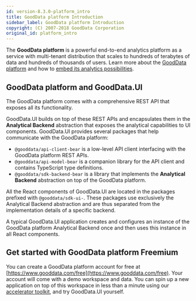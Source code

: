 ```yaml
---
id: version-8.3.0-platform_intro
title: GoodData platform Introduction
sidebar_label: GoodData platform Introduction
copyright: (C) 2007-2018 GoodData Corporation
original_id: platform_intro
---
```


The **GoodData platform** is a powerful end-to-end analytics platform as a service with multi-tenant distribution that scales to hundreds of terabytes of data and hundreds of thousands of users. Learn more about the [GoodData platform](https://help.gooddata.com/pages/viewpage.action?pageId=34341327) and how to [embed its analytics possibilities](https://help.gooddata.com/pages/viewpage.action?pageId=34340962).

## GoodData platform and GoodData.UI

The GoodData platform comes with a comprehensive REST API that exposes all its functionality.

GoodData.UI builds on top of these REST APIs and encapsulates them in the **Analytical Backend** abstraction that exposes
the analytical capabilities to UI components. GoodData.UI provides several packages that help communicate with the GoodData platform:

-  `@gooddata/api-client-bear` is a low-level API client interfacing with the GoodData platform REST APIs.
-  `@gooddata/api-model-bear` is a companion library for the API client and contains TypeScript type definitions.
-  `@gooddata/sdk-backend-bear` is a library that implements the **Analytical Backend** abstraction on top of the GoodData platform.

All the React components of GoodData.UI are located in the packages prefixed with `@gooddata/sdk-ui-`. These packages use exclusively the Analytical Backend abstraction and are thus separated from the implementation details of a specific backend.

A typical GoodData.UI application creates and configures an instance of the GoodData platform Analytical Backend once and then uses this instance in all React components.

## Get started with GoodData platform Freemium

You can create a GoodData platform account for free at [https://www.gooddata.com/free](https://www.gooddata.com/free). Your account will come with a demo workspace and data. You can spin up a new application on top of this workspace in less than a minute using our [accelerator toolkit](02_start__using_boilerplate.md), and try GoodData.UI yourself.
